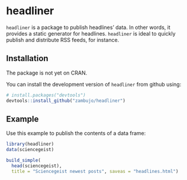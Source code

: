 
<!-- README.md is generated from README.Rmd. Please edit that file -->

# headliner

<!-- badges: start -->

<!-- badges: end -->

`headliner` is a package to publish headlines’ data. In other words, it
provides a static generator for headlines. `headliner` is ideal to
quickly publish and distribute RSS feeds, for instance.

## Installation

The package is not yet on CRAN.

You can install the development version of `headliner` from github
using:

``` r
# install.packages("devtools")
devtools::install_github("zambujo/headliner")
```

## Example

Use this example to publish the contents of a data frame:

``` r
library(headliner)
data(sciencegeist)

build_simple(
  head(sciencegeist),
  title = "Sciencegeist newest posts", saveas = "headlines.html")
```
